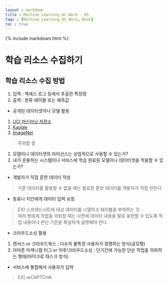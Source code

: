 ```yaml
---
layout : markdown
title : Machine Learning At Work - 05
tags : [Machine_Learning_At_Work, Book]
toc : true
---
```

{% include markdown.html %}

# 학습 리소스 수집하기

## 학습 리소스 수집 방법

1. 입력 : 엑세스 로그 등에서 추출한 특징량
2. 출력 : 분류 레이블 또는 예측값

- 공개된 데이터셋이나 모델 활용
1. [UCI 머신러닝 저장소](https://archive.ics.uci.edu/)
2. [Kaggle](https://www.kaggle.com/)
3. [ImageNet](https://www.image-net.org/index.php)

> 주의할 점
1. 모델이나 데이터셋의 라이선스는 상업적으로 사용할 수 있는가?
2. 내가 운용하는 시스템이나 서비스에 학습 완료된 모델이나 데이터셋을 적용할 수 있는가?

- 개발자가 직접 훈련 데이터 작성
> 기존 데이터를 활용할 수 없을 때는 필요한 훈련 데이터를 개발자가 직접 만든다.

- 동료나 지인에게 데이터 입력 요청
> EX) 스프레드시트에 대상 데이터를 나열하고 레이블을 부여하는 것  
> 여러 명에게 작업을 의뢰할 때는 사전에 데이터 내용을 말로 표현할 수 있도록 작업 내용이나 판단 기준을 확실하게 설명해야 한다.

- 크라우드소싱 활용
1. 랜서스 or 크라우드웍스 : 다수의 불특정 사용자가 경쟁하는 방식(공모형)
2. 아마존 미캐니컬 터그 or 야후!크라우드소싱 : 단기간에 가능한 단순 작업을 의뢰하는 형태(마이크로 태스크 방식)

- 서비스에 통합해서 사용자가 입력
> EX) reCAPTCHA
